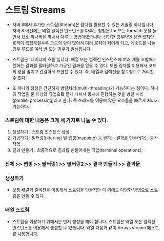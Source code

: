 # 스트림 Streams

* 자바 8에서 추가한 스트림(Stream)은 람다를 활용할 수 있는 기술중 하나입니다. 자바 8 이전에는 배열
  컬렉션 인스턴스를 다루는 방법은 for 또는 foreach 문을 돌면서 요소 하나씩을 꺼내서 다루는 방법이였습니다.
  간단한 경우라면 상관 없지만 로직이 복잡해질수록 코드의 양이 많아져 여러 로직이 섞이게 되고,
  메소드를 나눌 경우 루프를 여러 번 도는 경우가 발생합니다.


* 스트림은 '데이터의 흐름'입니다. 배열 또는 컬렉션 인스턴스에 여러 개를 조합해서 원하는 결과를
  필터링하고 가공된 결과를 얻을 수 있다. 또한 람다를 이용해서 코드의 양을 줄이고 간결하게 표현할 수 있다.
  즉, 배열과 컬렉션을 함수형으로 처리할 수 있다.
  

* 또 하나의 장점은 간단하게 병렬처리(multi-threading)가 가능하다는 점이다. 하나의 작업을 둘 이상의
  작업으로 잘게 나눠서 동시에 진행하는 것을 병렬 처리(parallel processing)라고 한다. 즉 쓰레드를
  이용해 많은 요소들을 빠르게 처리가 가능하다.
  

### 스트림에 대한 내용은 크게 세 가지로 나눌 수 있다.

1. 생성하기 : 스트림 인스턴스 생성.
2. 가공하기 : 필터링(filtering) 및 맵핑(mapping) 등 원하는 결과를 만들어가는 중간 작업
3. 결과 만들기 : 최종적으로 결과를 만들어내는 작업(terminal operations).

### 전체 >> 맵핑 >> 필터링1 >> 필터링2 >> 결과 만들기 >> 결과물

### 생성하기

* 보통 배열과 컬렉션을 이용해서 스트림을 만들지만 이 외에도 다양한 방법으로 스트림을 만들 수 있다.

### 배열 스트림

* 스트림을 이용하기 위해서는 먼저 생성을 해야 합니다. 스트림은 배열 또는 컬렉션 인스턴스를 이용해서
  생성할 수 있습니다. 배열 다음과 같이 Arrays.stream 메소드를 사용합니다.
